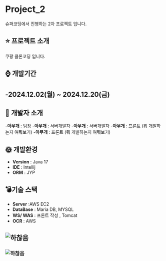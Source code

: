 # Project_2
슈퍼코딩에서 진행하는 2차 프로젝트 입니다. 

## :star: 프로젝트 소개
쿠팡 클론코딩 입니다.

## :watch: 개발기간
-2024.12.02(월) ~ 2024.12.20(금)
- 

## :strawberry: 개발자 소개
-**아무개** : 팀장
-**아무개** : 서버개발자
-**아무개** : 서버개발자
-**아무개** : 프론트 (뭐 개발하는지 여쭤보기)
-**아무개** : 프론트 (뭐 개발하는지 여쭤보기)

## :sun_with_face: 개발환경
- **Version** : Java 17
- **IDE** : Intellij
- **ORM** : JYP

## :bomb:기술 스택
- **Server** :AWS EC2
- **DataBase** : Maria DB, MYSQL
- **WS/ WAS** : 프론트 작성 , Tomcat
- **OCR** : AWS

## ![하찮음](https://github.com/user-attachments/assets/a73cbe65-bf2e-4a20-b67a-3bfd2b2bbc58)
### ![하찮음](https://github.com/user-attachments/assets/a73cbe65-bf2e-4a20-b67a-3bfd2b2bbc58)

